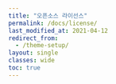 ```yaml
---
title: "오픈소스 라이선스"
permalink: /docs/license/
last_modified_at: 2021-04-12
redirect_from:
  - /theme-setup/
layout: single
classes: wide
toc: true
---
```


